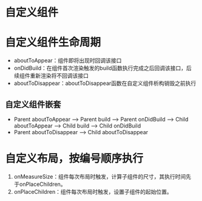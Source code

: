 # 自定义组件
# 自定义组件生命周期
- aboutToAppear：组件即将出现时回调该接口
- onDidBuild：在组件首次渲染触发的build函数执行完成之后回调该接口，后续组件重新渲染将不回调该接口
- aboutToDisappear：aboutToDisappear函数在自定义组件析构销毁之前执行

## 自定义组件嵌套
- Parent aboutToAppear --> Parent build --> Parent onDidBuild --> Child aboutToAppear --> Child build --> Child onDidBuild
- Parent aboutToDisappear --> Child aboutToDisappear

# 自定义布局，按编号顺序执行
1. onMeasureSize：组件每次布局时触发，计算子组件的尺寸，其执行时间先于onPlaceChildren。
2. onPlaceChildren：组件每次布局时触发，设置子组件的起始位置。

